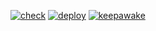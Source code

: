 [![check](https://github.com/junejess/yh/actions/workflows/check.yml/badge.svg)](https://github.com/junejess/yh/actions/workflows/check.yml)
[![deploy](https://github.com/junejess/yh/actions/workflows/deploy.yml/badge.svg)](https://github.com/junejess/yh/actions/workflows/deploy.yml)
[![keepawake](https://github.com/junejess/yh/actions/workflows/keeawake.yml/badge.svg)](https://github.com/junejess/yh/actions/workflows/keeawake.yml)
